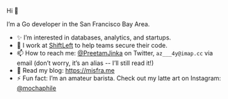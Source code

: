 Hi 👋

I’m a Go developer in the San Francisco Bay Area.

- ✨ I’m interested in databases, analytics, and startups.
- 💼 I work at [ShiftLeft](https://www.shiftleft.io) to help teams secure their code.
- 📫 How to reach me: [@PreetamJinka](https://twitter.com/preetamjinka) on Twitter, `az___4y@imap.cc` via email (don’t worry, it’s an alias -- I’ll still read it!)
- 📓 Read my blog: https://misfra.me
- ⚡ Fun fact: I’m an amateur barista. Check out my latte art on Instagram: [@mochaphile](https://www.instagram.com/mochaphile/)
